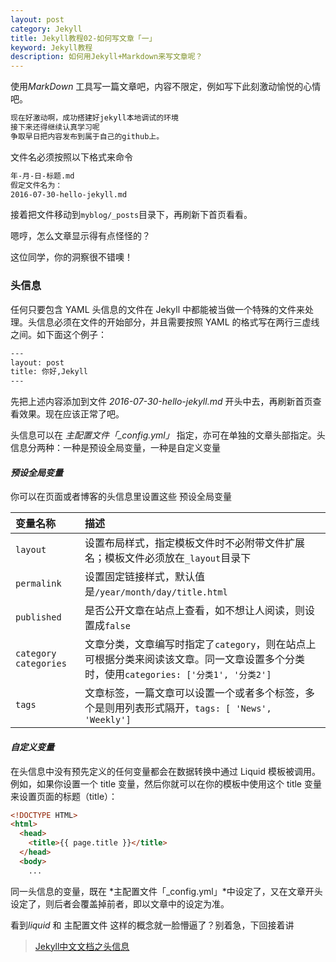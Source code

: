 ```yaml
---
layout: post
category: Jekyll
title: Jekyll教程02-如何写文章「一」
keyword: Jekyll教程
description: 如何用Jekyll+Markdown来写文章呢？
---
```


使用*MarkDown* 工具写一篇文章吧，内容不限定，例如写下此刻激动愉悦的心情吧。

```txt
现在好激动啊，成功搭建好jekyll本地调试的环境
接下来还得继续认真学习呢
争取早日把内容发布到属于自己的github上。
```

<!-- more -->

文件名必须按照以下格式来命令

```txt
年-月-日-标题.md
假定文件名为：
2016-07-30-hello-jekyll.md
```

接着把文件移动到`myblog/_posts`目录下，再刷新下首页看看。

嗯哼，怎么文章显示得有点怪怪的？

这位同学，你的洞察很不错噢！

### 头信息

任何只要包含 YAML 头信息的文件在 Jekyll 中都能被当做一个特殊的文件来处理。头信息必须在文件的开始部分，并且需要按照 YAML 的格式写在两行三虚线之间。如下面这个例子：

```txt
---
layout: post
title: 你好,Jekyll
---
```

先把上述内容添加到文件 *2016-07-30-hello-jekyll.md* 开头中去，再刷新首页查看效果。现在应该正常了吧。

头信息可以在 *主配置文件「_config.yml」* 指定，亦可在单独的文章头部指定。头信息分两种：一种是预设全局变量，一种是自定义变量

#### *预设全局变量*

你可以在页面或者博客的头信息里设置这些 预设全局变量

| 变量名称                    | 描述                                       |
| :---------------------- | :--------------------------------------- |
| `layout`                | 设置布局样式，指定模板文件时不必附带文件扩展名；模板文件必须放在`_layout`目录下 |
| `permalink`             | 设置固定链接样式，默认值是`/year/month/day/title.html` |
| `published`             | 是否公开文章在站点上查看，如不想让人阅读，则设置成`false`         |
| `category` `categories` | 文章分类，文章编写时指定了`category`，则在站点上可根据分类来阅读该文章。同一文章设置多个分类时，使用`categories: ['分类1', '分类2']` |
| `tags`                  | 文章标签，一篇文章可以设置一个或者多个标签，多个是则用列表形式隔开，`tags: [ 'News', 'Weekly']` |

#### *自定义变量*

在头信息中没有预先定义的任何变量都会在数据转换中通过 Liquid 模板被调用。例如，如果你设置一个 title 变量，然后你就可以在你的模板中使用这个 title 变量来设置页面的标题（title）：

```html
<!DOCTYPE HTML>
<html>
  <head>
    <title>{{ page.title }}</title>
  </head>
  <body>
    ...
```



同一头信息的变量，既在 *主配置文件「_config.yml」*中设定了，又在文章开头设定了，则后者会覆盖掉前者，即以文章中的设定为准。

看到*liquid* 和 主配置文件 这样的概念就一脸懵逼了？别着急，下回接着讲

> [Jekyll中文文档之头信息](http://jekyllcn.com/docs/frontmatter/)

